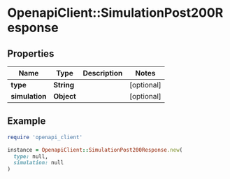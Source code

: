# OpenapiClient::SimulationPost200Response

## Properties

| Name | Type | Description | Notes |
| ---- | ---- | ----------- | ----- |
| **type** | **String** |  | [optional] |
| **simulation** | **Object** |  | [optional] |

## Example

```ruby
require 'openapi_client'

instance = OpenapiClient::SimulationPost200Response.new(
  type: null,
  simulation: null
)
```

